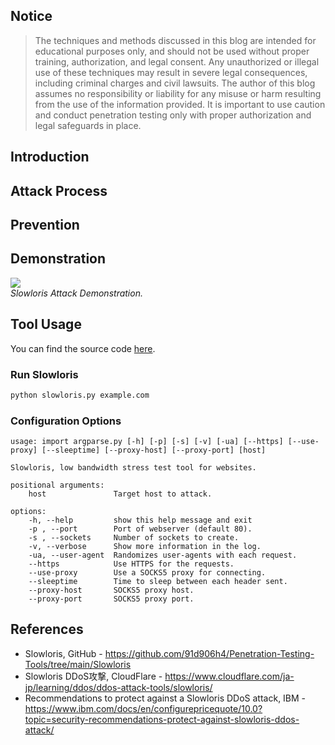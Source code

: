 ## Notice

> The techniques and methods discussed in this blog are intended for educational purposes only, and should not be used without proper training, authorization, and legal consent. Any unauthorized or illegal use of these techniques may result in severe legal consequences, including criminal charges and civil lawsuits. The author of this blog assumes no responsibility or liability for any misuse or harm resulting from the use of the information provided. It is important to use caution and conduct penetration testing only with proper authorization and legal safeguards in place.

## Introduction

## Attack Process

## Prevention

## Demonstration

<div class="public-article-image">
    <img src="https://i.imgur.com/TqDkM7g.gif" /><br />
    <i>Slowloris Attack Demonstration.</i>
</div>

## Tool Usage

You can find the source code <a href="https://github.com/91d906h4/Penetration-Testing-Tools/tree/main/Slowloris" target="_blank">here</a>.

### Run Slowloris

```sh
python slowloris.py example.com
```

### Configuration Options

```
usage: import argparse.py [-h] [-p] [-s] [-v] [-ua] [--https] [--use-proxy] [--sleeptime] [--proxy-host] [--proxy-port] [host]

Slowloris, low bandwidth stress test tool for websites.

positional arguments:
    host               Target host to attack.

options:
    -h, --help         show this help message and exit
    -p , --port        Port of webserver (default 80).
    -s , --sockets     Number of sockets to create.
    -v, --verbose      Show more information in the log.
    -ua, --user-agent  Randomizes user-agents with each request.
    --https            Use HTTPS for the requests.
    --use-proxy        Use a SOCKS5 proxy for connecting.
    --sleeptime        Time to sleep between each header sent.
    --proxy-host       SOCKS5 proxy host.
    --proxy-port       SOCKS5 proxy port.
```

## References

<ul class="public-article-references">
    <li>Slowloris, GitHub - <a href="https://github.com/91d906h4/Penetration-Testing-Tools/tree/main/Slowloris" target="_blank">https://github.com/91d906h4/Penetration-Testing-Tools/tree/main/Slowloris</a></li>
    <li>Slowloris DDoS攻撃, CloudFlare - <a href="https://www.cloudflare.com/ja-jp/learning/ddos/ddos-attack-tools/slowloris/" target="_blank">https://www.cloudflare.com/ja-jp/learning/ddos/ddos-attack-tools/slowloris/</a></li>
    <li>Recommendations to protect against a Slowloris DDoS attack, IBM - <a href="https://www.ibm.com/docs/en/configurepricequote/10.0?topic=security-recommendations-protect-against-slowloris-ddos-attack" target="_blank">https://www.ibm.com/docs/en/configurepricequote/10.0?topic=security-recommendations-protect-against-slowloris-ddos-attack/</a></li>
</ul>
